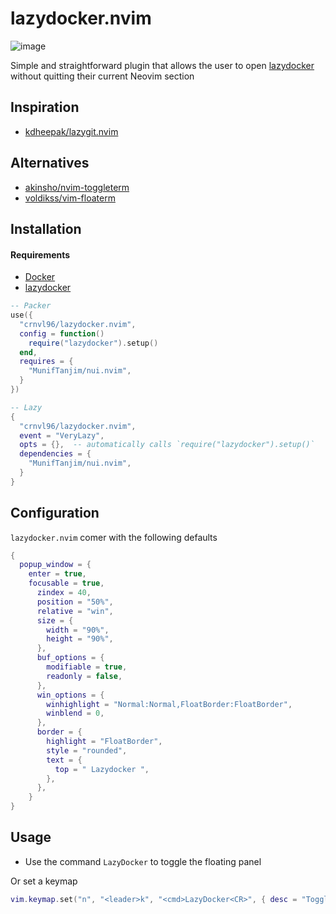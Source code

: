 # lazydocker.nvim

![image](https://github.com/crnvl96/lazydocker.nvim/assets/84354013/a077b68f-9655-4fd1-9b5a-911bb7212809)

Simple and straightforward plugin that allows the user to open [lazydocker](https://github.com/jesseduffield/lazydocker) without quitting their current Neovim section

## Inspiration

 - [kdheepak/lazygit.nvim](kdheepak/lazygit.nvim)

## Alternatives

- [akinsho/nvim-toggleterm](https://github.com/akinsho/nvim-toggleterm.lua#custom-terminals)
- [voldikss/vim-floaterm](https://github.com/voldikss/vim-floaterm)

## Installation

#### Requirements
- [Docker](https://docs.docker.com/)
- [lazydocker](https://github.com/jesseduffield/lazydocker)

```lua
-- Packer
use({
  "crnvl96/lazydocker.nvim",
  config = function()
    require("lazydocker").setup()
  end,
  requires = {
    "MunifTanjim/nui.nvim",
  }
})

-- Lazy
{
  "crnvl96/lazydocker.nvim",
  event = "VeryLazy",
  opts = {},  -- automatically calls `require("lazydocker").setup()`
  dependencies = {
    "MunifTanjim/nui.nvim",
  }
}
```

## Configuration

`lazydocker.nvim` comer with the following defaults

```lua
{
  popup_window = {
    enter = true,
    focusable = true,
      zindex = 40,
      position = "50%",
      relative = "win",
      size = {
        width = "90%",
        height = "90%",
      },
      buf_options = {
        modifiable = true,
        readonly = false,
      },
      win_options = {
        winhighlight = "Normal:Normal,FloatBorder:FloatBorder",
        winblend = 0,
      },
      border = {
        highlight = "FloatBorder",
        style = "rounded",
        text = {
          top = " Lazydocker ",
        },
      },
    }
}
```

## Usage

- Use the command `LazyDocker` to toggle the floating panel

Or set a keymap

```lua
vim.keymap.set("n", "<leader>k", "<cmd>LazyDocker<CR>", { desc = "Toggle LazyDocker", noremap = true, silent = true })
```
